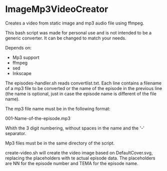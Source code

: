 # ImageMp3VideoCreator
Creates a video from static image and mp3 audio file using ffmpeg.

This bash script was made for personal use and is not intended to be a generic converter. It can be changed to match your needs.

Depends on:
- Mp3 support
- ffmpeg
- sed
- Inkscape

The episodes-handler.sh reads convertlist.txt. Each line contains a filename of a mp3 file to be converted or the name of the episode in the previous line (the name is optional, just in case the episode name is different of the file name).

The mp3 file name must be in the following format:

001-Name-of-the-episode.mp3

Whith the 3 digit numbering, without spaces in the name and the '-' separator.

Mp3 files must be in the same directory of the script.

create-video.sh will create the video image based on DefaultCover.svg, replacing the placeholders with te actual episode data. The placeholders are NN for the episode number and TEMA for the episode name.


